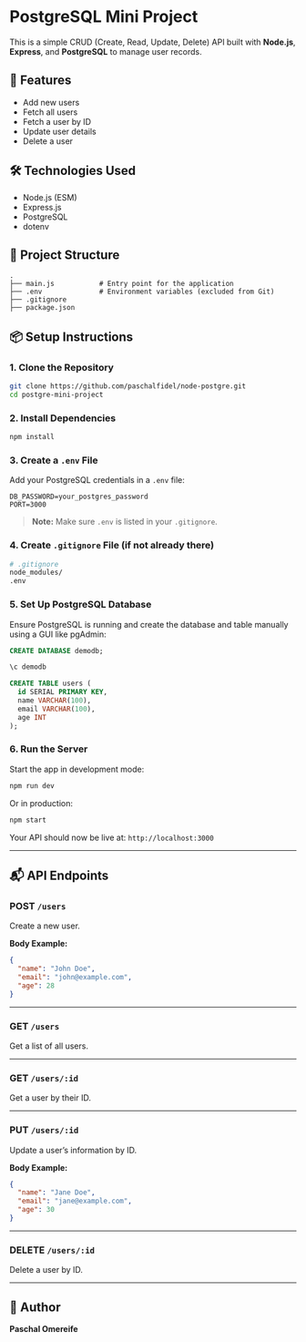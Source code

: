 
# PostgreSQL Mini Project

This is a simple CRUD (Create, Read, Update, Delete) API built with **Node.js**, **Express**, and **PostgreSQL** to manage user records.

## 🚀 Features

- Add new users
- Fetch all users
- Fetch a user by ID
- Update user details
- Delete a user

## 🛠️ Technologies Used

- Node.js (ESM)
- Express.js
- PostgreSQL
- dotenv

## 📁 Project Structure

```
.
├── main.js           # Entry point for the application
├── .env              # Environment variables (excluded from Git)
├── .gitignore
├── package.json
```

## 📦 Setup Instructions

### 1. Clone the Repository

```bash
git clone https://github.com/paschalfidel/node-postgre.git
cd postgre-mini-project
```

### 2. Install Dependencies

```bash
npm install
```

### 3. Create a `.env` File

Add your PostgreSQL credentials in a `.env` file:

```env
DB_PASSWORD=your_postgres_password
PORT=3000
```

> **Note:** Make sure `.env` is listed in your `.gitignore`.

### 4. Create `.gitignore` File (if not already there)

```bash
# .gitignore
node_modules/
.env
```

### 5. Set Up PostgreSQL Database

Ensure PostgreSQL is running and create the database and table manually using a GUI like pgAdmin:

```sql
CREATE DATABASE demodb;

\c demodb

CREATE TABLE users (
  id SERIAL PRIMARY KEY,
  name VARCHAR(100),
  email VARCHAR(100),
  age INT
);
```

### 6. Run the Server

Start the app in development mode:

```bash
npm run dev
```

Or in production:

```bash
npm start
```

Your API should now be live at: `http://localhost:3000`

---

## 📬 API Endpoints

### POST `/users`
Create a new user.

**Body Example:**

```json
{
  "name": "John Doe",
  "email": "john@example.com",
  "age": 28
}
```

---

### GET `/users`
Get a list of all users.

---

### GET `/users/:id`
Get a user by their ID.

---

### PUT `/users/:id`
Update a user’s information by ID.

**Body Example:**

```json
{
  "name": "Jane Doe",
  "email": "jane@example.com",
  "age": 30
}
```

---

### DELETE `/users/:id`
Delete a user by ID.

---

## 👤 Author

**Paschal Omereife**
